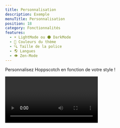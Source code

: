 ```yaml
---
title: Personnalisation
description: Exemple
menuTitle: Personnalisation
position: 18
category: Fonctionnalités
features:
  - ☀️ LightMode ou 🌑 DarkMode
  - 🌈 Couleurs du thème
  - 🔍 Taille de la police
  - 🌎 Langues
  - 👁️ Zen-Mode
---
```


Personnalisez Hoppscotch en fonction de votre style !

<list :items="features"></list>
<video loop playsinline controls>

<source src="/features/theme.webm" type="video/webm" />

<source src="/features/theme.mp4" type="video/mp4" />
</video>
